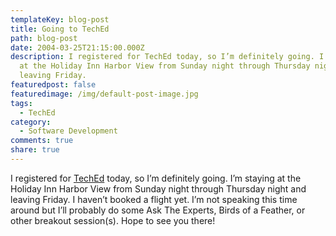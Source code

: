 ```yaml
---
templateKey: blog-post
title: Going to TechEd
path: blog-post
date: 2004-03-25T21:15:00.000Z
description: I registered for TechEd today, so I’m definitely going. I’m staying
  at the Holiday Inn Harbor View from Sunday night through Thursday night and
  leaving Friday.
featuredpost: false
featuredimage: /img/default-post-image.jpg
tags:
  - TechEd
category:
  - Software Development
comments: true
share: true
---
```

<!--StartFragment-->

I registered for [TechEd](http://www.microsoft.com/seminar/teched2004/default.mspx) today, so I’m definitely going. I’m staying at the Holiday Inn Harbor View from Sunday night through Thursday night and leaving Friday. I haven’t booked a flight yet. I’m not speaking this time around but I’ll probably do some Ask The Experts, Birds of a Feather, or other breakout session(s). Hope to see you there!

<!--EndFragment-->
